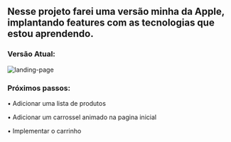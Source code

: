 ## Nesse projeto farei uma versão minha da Apple, implantando features com as tecnologias que estou aprendendo.


### Versão Atual:

<img src="https://scontent-gru2-1.xx.fbcdn.net/v/t1.0-9/71372196_1965571566879013_779906494052171776_o.jpg?_nc_cat=103&_nc_oc=AQmYYyXlGtX6l7u4adHDT4inQM6F416aLWf1PGlkNHEv7qwRLoGw5BlJDGL3idNh4QM&_nc_ht=scontent-gru2-1.xx&oh=232905681728f2d5a2524ecf93f6f845&oe=5E336041" alt="landing-page">

### Próximos passos:

• Adicionar uma lista de produtos

• Adicionar um carrossel animado na pagina inicial

• Implementar o carrinho
